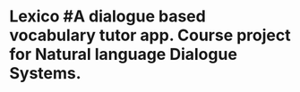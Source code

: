 # Lexico #A dialogue based vocabulary tutor app. Course project for Natural language Dialogue Systems.
